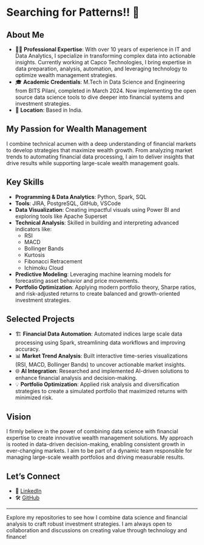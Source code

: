 # Searching for Patterns!! 💭

## About Me

- 👩‍💻 **Professional Expertise**: With over 10 years of experience in IT and Data Analytics, I specialize in transforming complex data into actionable insights. Currently working at Capco Technologies, I bring expertise in data preparation, analysis, automation, and leveraging technology to optimize wealth management strategies.
- 🎓 **Academic Credentials**: M.Tech in Data Science and Engineering from BITS Pilani, completed in March 2024. Now implementing the open source data science tools to dive deeper into financial systems and investment strategies.
- 📍 **Location**: Based in India.

## My Passion for Wealth Management

I combine technical acumen with a deep understanding of financial markets to develop strategies that maximize wealth growth. From analyzing market trends to automating financial data processing, I aim to deliver insights that drive results while supporting large-scale wealth management goals.

## Key Skills

- **Programming & Data Analytics**: Python, Spark, SQL
- **Tools**: JIRA, PostgreSQL, GitHub, VSCode
- **Data Visualization**: Creating impactful visuals using Power BI and exploring tools like Apache Superset
- **Technical Analysis**: Skilled in building and interpreting advanced indicators like:
  - RSI
  - MACD 
  - Bollinger Bands
  - Kurtosis
  - Fibonacci Retracement 
  - Ichimoku Cloud
- **Predictive Modeling**: Leveraging machine learning models for forecasting asset behavior and price movements.
- **Portfolio Optimization**: Applying modern portfolio theory, Sharpe ratios, and risk-adjusted returns to create balanced and growth-oriented investment strategies.

## Selected Projects

- 🏗 **Financial Data Automation**: Automated indices large scale data processing using Spark, streamlining data workflows and improving accuracy.
- 📊 **Market Trend Analysis**: Built interactive time-series visualizations (RSI, MACD, Bollinger Bands) to uncover actionable market insights.
- 🌐 **AI Integration**: Researched and implemented AI-driven solutions to enhance financial analysis and decision-making.
- 💡 **Portfolio Optimization**: Applied risk analysis and diversification strategies to create a simulated portfolio that maximized returns with minimized risk.

## Vision

I firmly believe in the power of combining data science with financial expertise to create innovative wealth management solutions. My approach is rooted in data-driven decision-making, enabling consistent growth in ever-changing markets. I aim to be part of a dynamic team responsible for managing large-scale wealth portfolios and driving measurable results.

## Let’s Connect

- 💼 [LinkedIn](https://www.linkedin.com/)
- 🛠 [GitHub](https://github.com/)

---
Explore my repositories to see how I combine data science and financial analysis to craft robust investment strategies. I am always open to collaboration and discussions on creating value through technology and finance!
